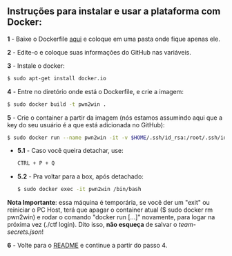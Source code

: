 ## Instruções para instalar e usar a plataforma com Docker:

**1** - Baixe o Dockerfile [aqui](https://static.pwn2win.party/Dockerfile) e coloque em uma pasta onde fique apenas ele.

**2** - Edite-o e coloque suas informações do GitHub nas variáveis.

**3** - Instale o docker:
```bash
$ sudo apt-get install docker.io
```

**4** - Entre no diretório onde está o Dockerfile, e crie a imagem:
```bash
$ sudo docker build -t pwn2win .
```

**5** - Crie o container a partir da imagem (nós estamos assumindo aqui que a key do seu usuário é a que está adicionada no GitHub):
```bash
$ sudo docker run --name pwn2win -it -v $HOME/.ssh/id_rsa:/root/.ssh/id_rsa pwn2win
```

 - **5.1** - Caso você queira detachar, use:

	```bash
	CTRL + P + Q
	```

 - **5.2** - Pra voltar para a box, após detachado:

	```bash
	$ sudo docker exec -it pwn2win /bin/bash
	```
**Nota Importante**: essa máquina é temporária, se você der um "exit" ou reiniciar o PC Host, terá que apagar o container atual ($ sudo docker rm pwn2win) e rodar o comando "docker run [...]" novamente, para logar na próxima vez (./ctf login). Dito isso, **não esqueça** de salvar o *team-secrets.json*!

**6** - Volte para o [README](README.pt.md) e continue a partir do passo 4.
 
 
